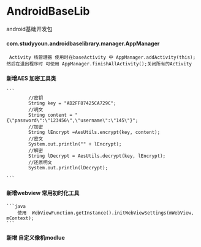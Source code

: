# AndroidBaseLib
android基础开发包

#### com.studyyoun.androidbaselibrary.manager.AppManager

     Activity 栈管理器 使用时在baseActivity 中 AppManager.addActivity(this); 然后在退出程序时 可使用 AppManager.finishAllActivity();关闭所有的Activity
   
   
#### 新增AES 加密工具类

    ```
            //密钥
            String key = "AD2FF87425CA729C";
            //明文
            String content = "{\"password\":\"123456\",\"username\":\"145\"}";
            //加密
            String lEncrypt =AesUtils.encrypt(key, content);
            //密文
            System.out.println("" + lEncrypt);
            //解密
            String lDecrypt = AesUtils.decrypt(key, lEncrypt);
            //还原明文
            System.out.println(lDecrypt);

    ```
    
#### 新增webview 常用初时化工具
 
    ```java
        使用  WebViewFunction.getInstance().initWebViewSettings(mWebView, mContext);
    ```
    
    
#### 新增 自定义像机modlue 